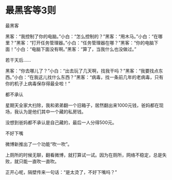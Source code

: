 # 最黑客等3则

最黑客

黑客：“我控制了你的电脑。”小白：“怎么控制的？”黑客：“用木马。”小白：“在哪里？”黑客：“打开任务管理器。”小白：“任务管理器在哪？”黑客：“你的电脑下面！”小白：“电脑下面没有啊。”黑客：“算了，当我什么也没做过。”

若干天后……

黑客：“你去哪儿了？”小白：“出去玩了几天啊，找我干吗？”黑客：“我要找点东西。”小白：“在我这儿找什么东西？”黑客：“病毒，找一条前几年的老病毒，只有你的机子上病毒保存得最全啦！”

都不承认

星期天全家大扫除，我和弟弟翻一个旧箱子，居然翻出来1000元钱，爸妈都在现场，我认为是他们其中一个藏的私房钱。

没想到爸妈都不承认是自己藏的，最后一人分得500元。

不好下嘴

微博新推出了一个功能“吹一吹”。

上厕所的时候无聊，翻看微博，就打算试一试。因为在厕所，网络不稳定，总是失败，就只能一直吹一直吹。

正开心呢，隔壁传来一句话：“是太烫了，不好下嘴吗？”